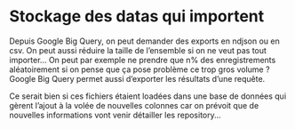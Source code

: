 # Stockage des datas qui importent

Depuis Google Big Query, on peut demander des exports en ndjson ou en csv. On peut aussi réduire la taille de l’ensemble si on ne veut pas tout importer… 
On peut par exemple ne prendre que n% des enregistrements aléatoirement si on pense que ça pose problème ce trop gros volume ? 
Google Big Query permet aussi d’exporter les résultats d’une requête.

Ce serait bien si ces fichiers étaient loadées dans une base de données qui gèrent l’ajout à la volée de nouvelles colonnes car on prévoit que de nouvelles 
informations vont venir détailler les repository...
